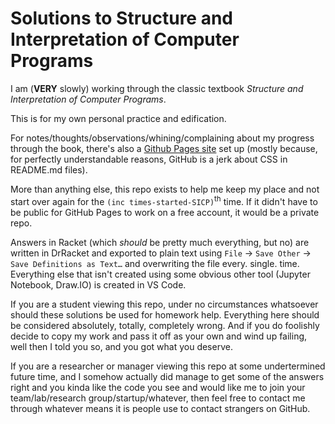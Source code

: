 # Solutions to Structure and Interpretation of Computer Programs

I am (**VERY** slowly) working through the classic textbook *Structure and Interpretation of Computer Programs*.

This is for my own personal practice and edification.

For notes/thoughts/observations/whining/complaining about my progress through the book, there's also a [Github Pages site](https://j-a-avery.github.io/sicp/) set up (mostly because, for perfectly understandable reasons, GitHub is a jerk about CSS in README.md files).

More than anything else, this repo exists to help me keep my place and not start over again for the `(inc times-started-SICP)`<sup>th</sup> time. If it didn't have to be public for GitHub Pages to work on a free account, it would be a private repo.

Answers in Racket (which *should* be pretty much everything, but no) are written in DrRacket and exported to plain text using `File` -> `Save Other` -> `Save Definitions as Text…` and overwriting the file every. single. time. Everything else that isn't created using some obvious other tool (Jupyter Notebook, Draw.IO) is created in VS Code.

If you are a student viewing this repo, under no circumstances whatsoever should these solutions be used for homework help. Everything here should be considered absolutely, totally, completely wrong. And if you do foolishly decide to copy my work and pass it off as your own and wind up failing, well then I told you so, and you got what you deserve.

If you are a researcher or manager viewing this repo at some undertermined future time, and I somehow actually did manage to get some of the answers right and you kinda like the code you see and would like me to join your team/lab/research group/startup/whatever, then feel free to contact me through whatever means it is people use to contact strangers on GitHub.

